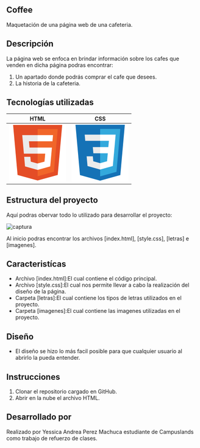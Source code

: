 ## Coffee

Maquetación de una página web de una cafeteria.

## Descripción

La página web se enfoca en brindar información sobre los cafes que venden en dicha página podras encontrar:
1. Un apartado donde podrás comprar el cafe que desees.
2. La historia de la cafeteria.

## Tecnologías utilizadas

|HTML|CSS| 
|--|--|
|![alt text](image-3.png)|![alt text](image-4.png)

## Estructura del proyecto

Aquí podras obervar todo lo utilizado para desarrollar el proyecto:

![captura](https://github.com/user-attachments/assets/1c5bd264-6dac-4179-8c78-94f5aa7440bb)

Al inicio podras encontrar los archivos [index.html], [style.css], [letras] e [imagenes].

## Caracteristícas

* Archivo [index.html]:El cual contiene el código principal.
* Archivo [style.css]:El cual nos permite llevar a cabo la realización del diseño de la página.
* Carpeta [letras]:El cual contiene los tipos de letras utilizados en el proyecto.
* Carpeta [imagenes]:El cual contiene las imagenes utilizadas en el proyecto.

## Diseño

* El diseño se hizo lo más facil posible para que cualquier usuario al abrirlo la pueda entender.

## Instrucciones

1. Clonar el repositorio cargado en GitHub.
2. Abrir en la nube el archivo HTML.

## Desarrollado por

Realizado por Yessica Andrea Perez Machuca estudiante de Campuslands como trabajo de refuerzo de clases.
